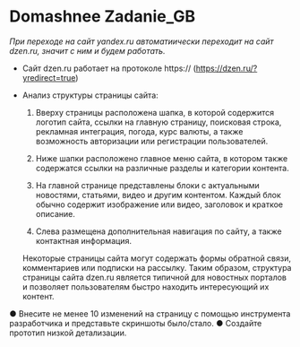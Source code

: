 # Domashnee Zadanie_GB

*При переходе на сайт yandex.ru автоматиически переходит на сайт dzen.ru, значит с ним и будем работать.*

* Сайт dzen.ru работает на протоколе https://  (https://dzen.ru/?yredirect=true)

* Анализ структуры страницы сайта:
  1. Вверху страницы расположена шапка, в которой содержится логотип сайта, ссылки на главную страницу, поисковая строка, рекламная интеграция, погода, курс валюты, а также возможность авторизации или регистрации пользователей.

  2. Ниже шапки расположено главное меню сайта, в котором также содержатся ссылки на различные разделы и категории контента.

  3. На главной странице представлены блоки с актуальными новостями, статьями, видео и другим контентом. Каждый блок обычно содержит изображение или видео, заголовок и краткое описание.

  4. Слева размещена дополнительная навигация по сайту, а также контактная информация.

   Некоторые страницы сайта могут содержать формы обратной связи, комментариев или подписки на рассылку. Таким образом, структура страницы сайта dzen.ru является типичной для новостных порталов и позволяет пользователям быстро находить интересующий их контент.



● Внесите не менее 10 изменений на страницу с помощью инструмента разработчика и представьте скриншоты было/стало.
● Создайте прототип низкой детализации.